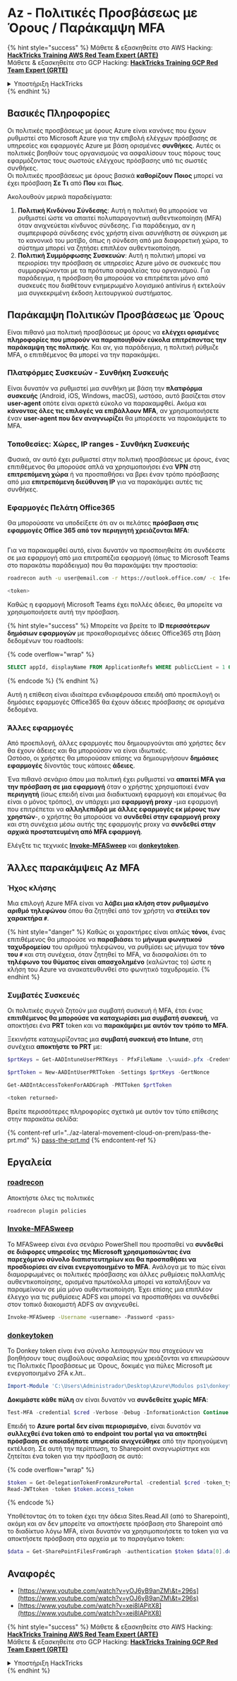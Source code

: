 # Az - Πολιτικές Προσβάσεως με Όρους / Παράκαμψη MFA

{% hint style="success" %}
Μάθετε & εξασκηθείτε στο AWS Hacking:<img src="../../../.gitbook/assets/image (1).png" alt="" data-size="line">[**HackTricks Training AWS Red Team Expert (ARTE)**](https://training.hacktricks.xyz/courses/arte)<img src="../../../.gitbook/assets/image (1).png" alt="" data-size="line">\
Μάθετε & εξασκηθείτε στο GCP Hacking: <img src="../../../.gitbook/assets/image (2).png" alt="" data-size="line">[**HackTricks Training GCP Red Team Expert (GRTE)**<img src="../../../.gitbook/assets/image (2).png" alt="" data-size="line">](https://training.hacktricks.xyz/courses/grte)

<details>

<summary>Υποστήριξη HackTricks</summary>

* Ελέγξτε τα [**σχέδια συνδρομής**](https://github.com/sponsors/carlospolop)!
* **Εγγραφείτε στην** 💬 [**ομάδα Discord**](https://discord.gg/hRep4RUj7f) ή στην [**ομάδα telegram**](https://t.me/peass) ή **ακολουθήστε** μας στο **Twitter** 🐦 [**@hacktricks\_live**](https://twitter.com/hacktricks\_live)**.**
* **Μοιραστείτε κόλπα hacking υποβάλλοντας PRs στα** [**HackTricks**](https://github.com/carlospolop/hacktricks) και [**HackTricks Cloud**](https://github.com/carlospolop/hacktricks-cloud) github repos.

</details>
{% endhint %}

## Βασικές Πληροφορίες

Οι πολιτικές προσβάσεως με όρους Azure είναι κανόνες που έχουν ρυθμιστεί στο Microsoft Azure για την επιβολή ελέγχων πρόσβασης σε υπηρεσίες και εφαρμογές Azure με βάση ορισμένες **συνθήκες**. Αυτές οι πολιτικές βοηθούν τους οργανισμούς να ασφαλίσουν τους πόρους τους εφαρμόζοντας τους σωστούς ελέγχους πρόσβασης υπό τις σωστές συνθήκες.\
Οι πολιτικές προσβάσεως με όρους βασικά **καθορίζουν** **Ποιος** μπορεί να έχει πρόσβαση **Σε Τι** από **Που** και **Πως**.

Ακολουθούν μερικά παραδείγματα:

1. **Πολιτική Κινδύνου Σύνδεσης**: Αυτή η πολιτική θα μπορούσε να ρυθμιστεί ώστε να απαιτεί πολυπαραγοντική αυθεντικοποίηση (MFA) όταν ανιχνεύεται κίνδυνος σύνδεσης. Για παράδειγμα, αν η συμπεριφορά σύνδεσης ενός χρήστη είναι ασυνήθιστη σε σύγκριση με το κανονικό του μοτίβο, όπως η σύνδεση από μια διαφορετική χώρα, το σύστημα μπορεί να ζητήσει επιπλέον αυθεντικοποίηση.
2. **Πολιτική Συμμόρφωσης Συσκευών**: Αυτή η πολιτική μπορεί να περιορίσει την πρόσβαση σε υπηρεσίες Azure μόνο σε συσκευές που συμμορφώνονται με τα πρότυπα ασφαλείας του οργανισμού. Για παράδειγμα, η πρόσβαση θα μπορούσε να επιτρέπεται μόνο από συσκευές που διαθέτουν ενημερωμένο λογισμικό antivirus ή εκτελούν μια συγκεκριμένη έκδοση λειτουργικού συστήματος.

## Παράκαμψη Πολιτικών Προσβάσεως με Όρους

Είναι πιθανό μια πολιτική προσβάσεως με όρους να **ελέγχει ορισμένες πληροφορίες που μπορούν να παραποιηθούν εύκολα επιτρέποντας την παράκαμψη της πολιτικής**. Και αν, για παράδειγμα, η πολιτική ρύθμιζε MFA, ο επιτιθέμενος θα μπορεί να την παρακάμψει.

### Πλατφόρμες Συσκευών - Συνθήκη Συσκευής

Είναι δυνατόν να ρυθμιστεί μια συνθήκη με βάση την **πλατφόρμα συσκευής** (Android, iOS, Windows, macOS), ωστόσο, αυτό βασίζεται στον **user-agent** οπότε είναι αρκετά εύκολο να παρακαμφθεί. Ακόμα και **κάνοντας όλες τις επιλογές να επιβάλλουν MFA**, αν χρησιμοποιήσετε έναν **user-agent που δεν αναγνωρίζει** θα μπορέσετε να παρακάμψετε το MFA.

### Τοποθεσίες: Χώρες, IP ranges - Συνθήκη Συσκευής

Φυσικά, αν αυτό έχει ρυθμιστεί στην πολιτική προσβάσεως με όρους, ένας επιτιθέμενος θα μπορούσε απλά να χρησιμοποιήσει ένα **VPN** στη **επιτρεπόμενη χώρα** ή να προσπαθήσει να βρει έναν τρόπο πρόσβασης από μια **επιτρεπόμενη διεύθυνση IP** για να παρακάμψει αυτές τις συνθήκες.

### Εφαρμογές Πελάτη Office365

Θα μπορούσατε να υποδείξετε ότι αν οι πελάτες **πρόσβαση στις εφαρμογές Office 365 από τον περιηγητή χρειάζονται MFA**:

<figure><img src="../../../.gitbook/assets/image (318).png" alt=""><figcaption></figcaption></figure>

Για να παρακαμφθεί αυτό, είναι δυνατόν να προσποιηθείτε ότι συνδέεστε σε μια εφαρμογή από μια επιτραπέζια εφαρμογή (όπως το Microsoft Teams στο παρακάτω παράδειγμα) που θα παρακάμψει την προστασία:
```bash
roadrecon auth -u user@email.com -r https://outlook.office.com/ -c 1fec8e78-bce4-4aaf-ab1b-5451cc387264 --tokrns-stdout

<token>
```
Καθώς η εφαρμογή Microsoft Teams έχει πολλές άδειες, θα μπορείτε να χρησιμοποιήσετε αυτή την πρόσβαση.

{% hint style="success" %}
Μπορείτε να βρείτε το I**D περισσότερων δημόσιων εφαρμογών** με προκαθορισμένες άδειες Office365 στη βάση δεδομένων του roadtools:

{% code overflow="wrap" %}
```sql
SELECT appId, displayName FROM ApplicationRefs WHERE publicCLient = 1 ORDER BY displayName ASC
```
{% endcode %}
{% endhint %}

Αυτή η επίθεση είναι ιδιαίτερα ενδιαφέρουσα επειδή από προεπιλογή οι δημόσιες εφαρμογές Office365 θα έχουν άδειες πρόσβασης σε ορισμένα δεδομένα.

### Άλλες εφαρμογές

Από προεπιλογή, άλλες εφαρμογές που δημιουργούνται από χρήστες δεν θα έχουν άδειες και θα μπορούσαν να είναι ιδιωτικές.\
Ωστόσο, οι χρήστες θα μπορούσαν επίσης να δημιουργήσουν **δημόσιες** **εφαρμογές** δίνοντάς τους κάποιες **άδειες**.

Ένα πιθανό σενάριο όπου μια πολιτική έχει ρυθμιστεί να **απαιτεί MFA για την πρόσβαση σε μια εφαρμογή** όταν ο χρήστης χρησιμοποιεί έναν **περιηγητή** (ίσως επειδή είναι μια διαδικτυακή εφαρμογή και επομένως θα είναι ο μόνος τρόπος), αν υπάρχει μια **εφαρμογή proxy** -μια εφαρμογή που επιτρέπεται να **αλληλεπιδρά με άλλες εφαρμογές εκ μέρους των χρηστών**-, ο χρήστης θα μπορούσε να **συνδεθεί στην εφαρμογή proxy** και στη συνέχεια μέσω αυτής της εφαρμογής proxy να **συνδεθεί στην αρχικά προστατευμένη από MFA εφαρμογή**.

Ελέγξτε τις τεχνικές [**Invoke-MFASweep**](az-conditional-access-policies-mfa-bypass.md#invoke-mfasweep) και [**donkeytoken**](az-conditional-access-policies-mfa-bypass.md#donkeytoken).

## Άλλες παρακάμψεις Az MFA

### Ήχος κλήσης

Μια επιλογή Azure MFA είναι να **λάβει μια κλήση στον ρυθμισμένο αριθμό τηλεφώνου** όπου θα ζητηθεί από τον χρήστη να **στείλει τον χαρακτήρα `#`**.

{% hint style="danger" %}
Καθώς οι χαρακτήρες είναι απλώς **τόνοι**, ένας επιτιθέμενος θα μπορούσε να **παραβιάσει** το **μήνυμα φωνητικού ταχυδρομείου** του αριθμού τηλεφώνου, να ρυθμίσει ως μήνυμα τον **τόνο του `#`** και στη συνέχεια, όταν ζητηθεί το MFA, να διασφαλίσει ότι το **τηλέφωνο του θύματος είναι απασχολημένο** (καλώντας το) ώστε η κλήση του Azure να ανακατευθυνθεί στο φωνητικό ταχυδρομείο.
{% endhint %}

### Συμβατές Συσκευές

Οι πολιτικές συχνά ζητούν μια συμβατή συσκευή ή MFA, έτσι ένας **επιτιθέμενος θα μπορούσε να καταχωρίσει μια συμβατή συσκευή**, να αποκτήσει ένα **PRT** token και να **παρακάμψει με αυτόν τον τρόπο το MFA**.

Ξεκινήστε καταχωρίζοντας μια **συμβατή συσκευή στο Intune**, στη συνέχεια **αποκτήστε το PRT** με:
```powershell
$prtKeys = Get-AADIntuneUserPRTKeys - PfxFileName .\<uuid>.pfx -Credentials $credentials

$prtToken = New-AADIntUserPRTToken -Settings $prtKeys -GertNonce

Get-AADIntAccessTokenForAADGraph -PRTToken $prtToken

<token returned>
```
Βρείτε περισσότερες πληροφορίες σχετικά με αυτόν τον τύπο επίθεσης στην παρακάτω σελίδα:

{% content-ref url="../az-lateral-movement-cloud-on-prem/pass-the-prt.md" %}
[pass-the-prt.md](../az-lateral-movement-cloud-on-prem/pass-the-prt.md)
{% endcontent-ref %}

## Εργαλεία

### [roadrecon](https://github.com/dirkjanm/ROADtools)

Αποκτήστε όλες τις πολιτικές
```bash
roadrecon plugin policies
```
### [Invoke-MFASweep](https://github.com/dafthack/MFASweep)

Το MFASweep είναι ένα σενάριο PowerShell που προσπαθεί να **συνδεθεί σε διάφορες υπηρεσίες της Microsoft χρησιμοποιώντας ένα παρεχόμενο σύνολο διαπιστευτηρίων και θα προσπαθήσει να προσδιορίσει αν είναι ενεργοποιημένο το MFA**. Ανάλογα με το πώς είναι διαμορφωμένες οι πολιτικές πρόσβασης και άλλες ρυθμίσεις πολλαπλής αυθεντικοποίησης, ορισμένα πρωτόκολλα μπορεί να καταλήξουν να παραμείνουν σε μία μόνο αυθεντικοποίηση. Έχει επίσης μια επιπλέον έλεγχο για τις ρυθμίσεις ADFS και μπορεί να προσπαθήσει να συνδεθεί στον τοπικό διακομιστή ADFS αν ανιχνευθεί.
```bash
Invoke-MFASweep -Username <username> -Password <pass>
```
### [donkeytoken](https://github.com/silverhack/donkeytoken)

Το Donkey token είναι ένα σύνολο λειτουργιών που στοχεύουν να βοηθήσουν τους συμβούλους ασφαλείας που χρειάζονται να επικυρώσουν τις Πολιτικές Προσβάσεως με Όρους, δοκιμές για πύλες Microsoft με ενεργοποιημένο 2FA κ.λπ..
```powershell
Import-Module 'C:\Users\Administrador\Desktop\Azure\Modulos ps1\donkeytoken' -Force
```
**Δοκιμάστε κάθε πύλη** αν είναι δυνατόν να **συνδεθείτε χωρίς MFA**:
```powershell
Test-MFA -credential $cred -Verbose -Debug -InformationAction Continue
```
Επειδή το **Azure** **portal** **δεν είναι περιορισμένο**, είναι δυνατόν να **συλλεχθεί ένα token από το endpoint του portal για να αποκτηθεί πρόσβαση σε οποιαδήποτε υπηρεσία ανιχνεύθηκε** από την προηγούμενη εκτέλεση. Σε αυτή την περίπτωση, το Sharepoint αναγνωρίστηκε και ζητείται ένα token για την πρόσβαση σε αυτό:

{% code overflow="wrap" %}
```powershell
$token = Get-DelegationTokenFromAzurePortal -credential $cred -token_type microsoft.graph -extension_type Microsoft_Intune
Read-JWTtoken -token $token.access_token
```
{% endcode %}

Υποθέτοντας ότι το token έχει την άδεια Sites.Read.All (από το Sharepoint), ακόμη και αν δεν μπορείτε να αποκτήσετε πρόσβαση στο Sharepoint από το διαδίκτυο λόγω MFA, είναι δυνατόν να χρησιμοποιήσετε το token για να αποκτήσετε πρόσβαση στα αρχεία με το παραγόμενο token:
```powershell
$data = Get-SharePointFilesFromGraph -authentication $token $data[0].downloadUrl
```
## Αναφορές

* [https://www.youtube.com/watch?v=yOJ6yB9anZM\&t=296s](https://www.youtube.com/watch?v=yOJ6yB9anZM\&t=296s)
* [https://www.youtube.com/watch?v=xei8lAPitX8](https://www.youtube.com/watch?v=xei8lAPitX8)

{% hint style="success" %}
Μάθετε & εξασκηθείτε στο AWS Hacking:<img src="../../../.gitbook/assets/image (1).png" alt="" data-size="line">[**HackTricks Training AWS Red Team Expert (ARTE)**](https://training.hacktricks.xyz/courses/arte)<img src="../../../.gitbook/assets/image (1).png" alt="" data-size="line">\
Μάθετε & εξασκηθείτε στο GCP Hacking: <img src="../../../.gitbook/assets/image (2).png" alt="" data-size="line">[**HackTricks Training GCP Red Team Expert (GRTE)**<img src="../../../.gitbook/assets/image (2).png" alt="" data-size="line">](https://training.hacktricks.xyz/courses/grte)

<details>

<summary>Υποστήριξη HackTricks</summary>

* Ελέγξτε τα [**σχέδια συνδρομής**](https://github.com/sponsors/carlospolop)!
* **Εγγραφείτε στην** 💬 [**ομάδα Discord**](https://discord.gg/hRep4RUj7f) ή στην [**ομάδα telegram**](https://t.me/peass) ή **ακολουθήστε** μας στο **Twitter** 🐦 [**@hacktricks\_live**](https://twitter.com/hacktricks\_live)**.**
* **Μοιραστείτε κόλπα hacking υποβάλλοντας PRs στα** [**HackTricks**](https://github.com/carlospolop/hacktricks) και [**HackTricks Cloud**](https://github.com/carlospolop/hacktricks-cloud) github repos.

</details>
{% endhint %}
